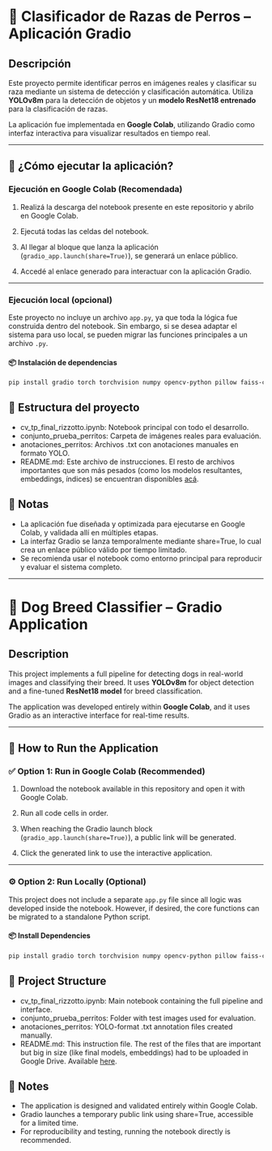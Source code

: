 # 🐾 Clasificador de Razas de Perros – Aplicación Gradio

## Descripción

Este proyecto permite identificar perros en imágenes reales y clasificar su raza mediante un sistema de detección y clasificación automática. Utiliza **YOLOv8m** para la detección de objetos y un **modelo ResNet18 entrenado** para la clasificación de razas.

La aplicación fue implementada en **Google Colab**, utilizando Gradio como interfaz interactiva para visualizar resultados en tiempo real.

---

## 🚀 ¿Cómo ejecutar la aplicación?

### Ejecución en Google Colab (Recomendada)

1. Realizá la descarga del notebook presente en este repositorio y abrilo en Google Colab.

2. Ejecutá todas las celdas del notebook.

3. Al llegar al bloque que lanza la aplicación (`gradio_app.launch(share=True)`), se generará un enlace público.

4. Accedé al enlace generado para interactuar con la aplicación Gradio.

---

### Ejecución local (opcional)

Este proyecto no incluye un archivo `app.py`, ya que toda la lógica fue construida dentro del notebook. Sin embargo, si se desea adaptar el sistema para uso local, se pueden migrar las funciones principales a un archivo `.py`.

#### 📦 Instalación de dependencias

```bash
pip install gradio torch torchvision numpy opencv-python pillow faiss-cpu ultralytics
```

## 📁 Estructura del proyecto
- cv_tp_final_rizzotto.ipynb: Notebook principal con todo el desarrollo.
- conjunto_prueba_perritos: Carpeta de imágenes reales para evaluación.
- anotaciones_perritos: Archivos .txt con anotaciones manuales en formato YOLO.
- README.md: Este archivo de instrucciones.
El resto de archivos importantes que son más pesados (como los modelos resultantes, embeddings, índices) se encuentran disponibles [acá](https://drive.google.com/drive/folders/1nI-6aI5QFPqusjmQ_bAEup5IIf-KEsU3?usp=sharing).

## 📝 Notas
- La aplicación fue diseñada y optimizada para ejecutarse en Google Colab, y validada allí en múltiples etapas.
- La interfaz Gradio se lanza temporalmente mediante share=True, lo cual crea un enlace público válido por tiempo limitado.
- Se recomienda usar el notebook como entorno principal para reproducir y evaluar el sistema completo.

---

# 🐾 Dog Breed Classifier – Gradio Application

## Description

This project implements a full pipeline for detecting dogs in real-world images and classifying their breed. It uses **YOLOv8m** for object detection and a fine-tuned **ResNet18 model** for breed classification.

The application was developed entirely within **Google Colab**, and it uses Gradio as an interactive interface for real-time results.

---

## 🚀 How to Run the Application

### ✅ Option 1: Run in Google Colab (Recommended)

1. Download the notebook available in this repository and open it with Google Colab.

2. Run all code cells in order.

3. When reaching the Gradio launch block (`gradio_app.launch(share=True)`), a public link will be generated.

4. Click the generated link to use the interactive application.

---

### ⚙️ Option 2: Run Locally (Optional)

This project does not include a separate `app.py` file since all logic was developed inside the notebook. However, if desired, the core functions can be migrated to a standalone Python script.

#### 📦 Install Dependencies

```bash
pip install gradio torch torchvision numpy opencv-python pillow faiss-cpu ultralytics
```
## 📁 Project Structure
- cv_tp_final_rizzotto.ipynb: Main notebook containing the full pipeline and interface.
- conjunto_prueba_perritos: Folder with test images used for evaluation.
- anotaciones_perritos: YOLO-format .txt annotation files created manually.
- README.md: This instruction file.
The rest of the files that are important but big in size (like final models, embeddings) had to be uploaded in Google Drive. Available [here](https://drive.google.com/drive/folders/1nI-6aI5QFPqusjmQ_bAEup5IIf-KEsU3?usp=sharing).

## 📝 Notes
- The application is designed and validated entirely within Google Colab.
- Gradio launches a temporary public link using share=True, accessible for a limited time.
- For reproducibility and testing, running the notebook directly is recommended.
